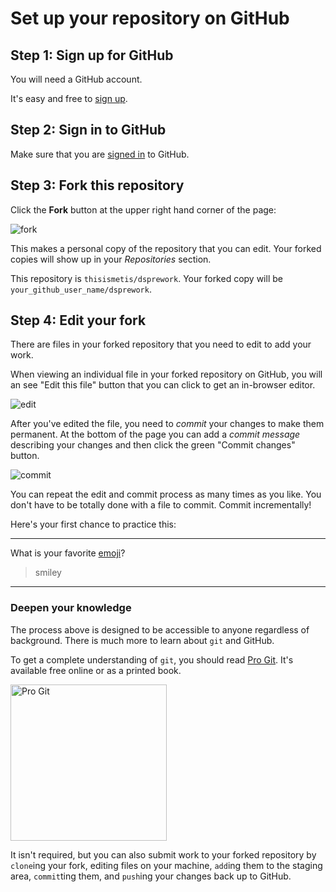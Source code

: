 # Set up your repository on GitHub


## Step 1: Sign up for GitHub

You will need a GitHub account.

It's easy and free to [sign up](https://github.com/join).


## Step 2: Sign in to GitHub

Make sure that you are [signed in](https://github.com/login) to GitHub.


## Step 3: Fork this repository

Click the **Fork** button at the upper right hand corner of the page:

![fork](img/forking_repo.png)

This makes a personal copy of the repository that you can edit. Your forked copies will show up in your *Repositories* section.

This repository is `thisismetis/dsprework`. Your forked copy will be `your_github_user_name/dsprework`.


## Step 4: Edit your fork

There are files in your forked repository that you need to edit to add your work.

When viewing an individual file in your forked repository on GitHub, you will an see "Edit this file" button that you can click to get an in-browser editor.

![edit](img/edit_file.png)

After you've edited the file, you need to _commit_ your changes to make them permanent. At the bottom of the page you can add a _commit message_ describing your changes and then click the green "Commit changes" button.

![commit](img/commit_file.png)

You can repeat the edit and commit process as many times as you like. You don't have to be totally done with a file to commit. Commit incrementally!

Here's your first chance to practice this:

---

What is your favorite [emoji](http://www.emoji-cheat-sheet.com/)?

>smiley
---


### Deepen your knowledge

The process above is designed to be accessible to anyone regardless of background. There is much more to learn about `git` and GitHub.

To get a complete understanding of `git`, you should read [Pro Git](http://git-scm.com/book/en/v2). It's available free online or as a printed book.

[<img src="img/pro_git.png" title="Pro Git" width="250" />](http://git-scm.com/book/en/v2)

It isn't required, but you can also submit work to your forked repository by `clone`ing your fork, editing files on your machine, `add`ing them to the staging area, `commit`ting them, and `push`ing your changes back up to GitHub.
